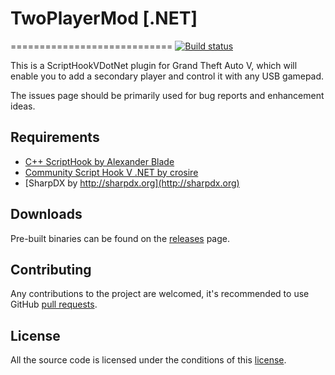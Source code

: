 # TwoPlayerMod [.NET]
============================
[![Build status](https://ci.appveyor.com/api/projects/status/ypcebmpo67byas35?svg=true)](https://ci.appveyor.com/project/BenjaminFaal/twoplayermod)

This is a ScriptHookVDotNet plugin for Grand Theft Auto V, which will enable you to add a secondary player and control it with any USB gamepad.

The issues page should be primarily used for bug reports and enhancement ideas.

## Requirements

* [C++ ScriptHook by Alexander Blade](http://www.dev-c.com/gtav/scripthookv/)
* [Community Script Hook V .NET by crosire](https://github.com/crosire)
* [SharpDX by http://sharpdx.org](http://sharpdx.org)

## Downloads

Pre-built binaries can be found on the [releases](https://github.com/benjaminfaal/TwoPlayerMod/releases) page.

## Contributing

Any contributions to the project are welcomed, it's recommended to use GitHub [pull requests](https://help.github.com/articles/using-pull-requests/).

## License

All the source code is licensed under the conditions of this [license](https://github.com/BenjaminFaal/TwoPlayerMod/blob/master/LICENSE.txt).
